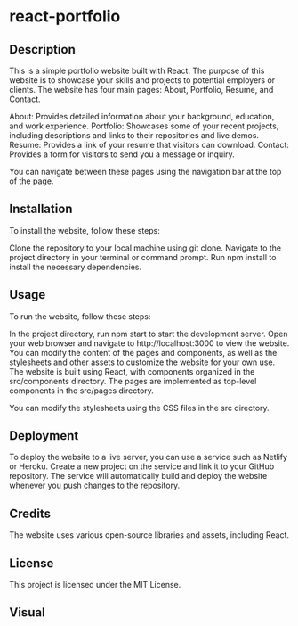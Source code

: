 # react-portfolio

## Description
This is a simple portfolio website built with React. The purpose of this website is to showcase your skills and projects to potential employers or clients. The website has four main pages: About, Portfolio, Resume, and Contact.

About: Provides detailed information about your background, education, and work experience.
Portfolio: Showcases some of your recent projects, including descriptions and links to their repositories and live demos.
Resume: Provides a link of your resume that visitors can download.
Contact: Provides a form for visitors to send you a message or inquiry.

You can navigate between these pages using the navigation bar at the top of the page.

## Installation
To install the website, follow these steps:

Clone the repository to your local machine using git clone.
Navigate to the project directory in your terminal or command prompt.
Run npm install to install the necessary dependencies.

## Usage
To run the website, follow these steps:

In the project directory, run npm start to start the development server.
Open your web browser and navigate to http://localhost:3000 to view the website.
You can modify the content of the pages and components, as well as the stylesheets and other assets to customize the website for your own use. The website is built using React, with components organized in the src/components directory. The pages are implemented as top-level components in the src/pages directory.

You can modify the stylesheets using the CSS files in the src directory. 

## Deployment
To deploy the website to a live server, you can use a service such as Netlify or Heroku. Create a new project on the service and link it to your GitHub repository. The service will automatically build and deploy the website whenever you push changes to the repository.

## Credits
The website uses various open-source libraries and assets, including React.

## License
This project is licensed under the MIT License.

## Visual